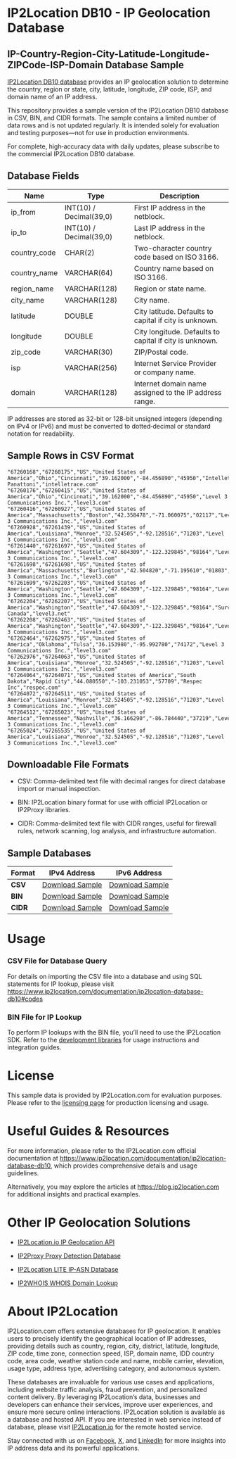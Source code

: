 # IP2Location DB10 - IP Geolocation Database

## IP-Country-Region-City-Latitude-Longitude-ZIPCode-ISP-Domain Database Sample

[IP2Location DB10 database](https://www.ip2location.com/database/db10-ip-country-region-city-latitude-longitude-zipcode-isp-domain) provides an IP geolocation solution to determine the country, region or state, city, latitude, longitude, ZIP code, ISP, and domain name of an IP address.

This repository provides a sample version of the IP2Location DB10 database in CSV, BIN, and CIDR formats. The sample contains a limited number of data rows and is not updated regularly. It is intended solely for evaluation and testing purposes—not for use in production environments.

For complete, high‑accuracy data with daily updates, please subscribe to the commercial IP2Location DB10 database.

## Database Fields

| **Name**        | **Type**                    | **Description**                                                                 |
|-----------------|-----------------------------|---------------------------------------------------------------------------------|
| ip_from         | INT(10) / Decimal(39,0)     | First IP address in the netblock.                                              |
| ip_to           | INT(10) / Decimal(39,0)     | Last IP address in the netblock.                                               |
| country_code    | CHAR(2)                     | Two-character country code based on ISO 3166.                                  |
| country_name    | VARCHAR(64)                 | Country name based on ISO 3166.                                                |
| region_name     | VARCHAR(128)                | Region or state name.                                                          |
| city_name       | VARCHAR(128)                | City name.                                                                     |
| latitude        | DOUBLE                      | City latitude. Defaults to capital if city is unknown.                         |
| longitude       | DOUBLE                      | City longitude. Defaults to capital if city is unknown.                        |
| zip_code         | VARCHAR(30)                 | ZIP/Postal code.                                                               |
| isp             | VARCHAR(256)                | Internet Service Provider or company name.                                     |
| domain          | VARCHAR(128)                | Internet domain name assigned to the IP address range.                         |

IP addresses are stored as 32-bit or 128-bit unsigned integers (depending on IPv4 or IPv6) and must be converted to dotted‑decimal or standard notation for readability.

## Sample Rows in CSV Format
```csv
"67260168","67260175","US","United States of America","Ohio","Cincinnati","39.162000","-84.456890","45950","Intelletrace Panattoni","intelletrace.com"
"67260176","67260415","US","United States of America","Ohio","Cincinnati","39.162000","-84.456890","45950","Level 3 Communications Inc.","level3.com"
"67260416","67260927","US","United States of America","Massachusetts","Boston","42.358478","-71.060075","02117","Level 3 Communications Inc.","level3.com"
"67260928","67261439","US","United States of America","Louisiana","Monroe","32.524505","-92.128516","71203","Level 3 Communications Inc.","level3.com"
"67261440","67261697","US","United States of America","Washington","Seattle","47.604309","-122.329845","98164","Level 3 Communications Inc.","level3.com"
"67261698","67261698","US","United States of America","Massachusetts","Burlington","42.504820","-71.195610","01803","Level 3 Communications Inc.","level3.com"
"67261699","67262203","US","United States of America","Washington","Seattle","47.604309","-122.329845","98164","Level 3 Communications Inc.","level3.com"
"67262204","67262207","US","United States of America","Washington","Seattle","47.604309","-122.329845","98164","Survitec Canada","level3.net"
"67262208","67262463","US","United States of America","Washington","Seattle","47.604309","-122.329845","98164","Level 3 Communications Inc.","level3.com"
"67262464","67262975","US","United States of America","Oklahoma","Tulsa","36.153980","-95.992780","74172","Level 3 Communications Inc.","level3.com"
"67262976","67264063","US","United States of America","Louisiana","Monroe","32.524505","-92.128516","71203","Level 3 Communications Inc.","level3.com"
"67264064","67264071","US","United States of America","South Dakota","Rapid City","44.080550","-103.231053","57709","Respec Inc","respec.com"
"67264072","67264511","US","United States of America","Louisiana","Monroe","32.524505","-92.128516","71203","Level 3 Communications Inc.","level3.com"
"67264512","67265023","US","United States of America","Tennessee","Nashville","36.166290","-86.784440","37219","Level 3 Communications Inc.","level3.com"
"67265024","67265535","US","United States of America","Louisiana","Monroe","32.524505","-92.128516","71203","Level 3 Communications Inc.","level3.com"
```

## Downloadable File Formats

- CSV: Comma-delimited text file with decimal ranges for direct database import or manual inspection.

- BIN: IP2Location binary format for use with official IP2Location or IP2Proxy libraries.

- CIDR: Comma-delimited text file with CIDR ranges, useful for firewall rules, network scanning, log analysis, and infrastructure automation.

## Sample Databases

| Format       | IPv4 Address                                                                                                          | IPv6 Address                                                                                                          |
|--------------|----------------------------------------------------------------------------------------------------------------------|----------------------------------------------------------------------------------------------------------------------|
| **CSV**      | [Download Sample](https://github.com/ip2location/sample-databases/tree/main/IP2Location/DB10/ip2location-db10-sample.ipv4.csv) | [Download Sample](https://github.com/ip2location/sample-databases/tree/main/IP2Location/DB10/ip2location-db10-sample.ipv6.csv) |
| **BIN**      | [Download Sample](https://github.com/ip2location/sample-databases/tree/main/IP2Location/DB10/ip2location-db10-sample.ipv4.bin) | [Download Sample](https://github.com/ip2location/sample-databases/tree/main/IP2Location/DB10/ip2location-db10-sample.ipv6.bin) |
| **CIDR**     | [Download Sample](https://github.com/ip2location/sample-databases/tree/main/IP2Location/DB10/ip2location-db10-sample.ipv4.cidr.csv) | [Download Sample](https://github.com/ip2location/sample-databases/tree/main/IP2Location/DB10/ip2location-db10-sample.ipv6.cidr.csv) |


# Usage

### CSV File for Database Query

For details on importing the CSV file into a database and using SQL statements for IP lookup, please visit <https://www.ip2location.com/documentation/ip2location-database-db10#codes>

### BIN File for IP Lookup

To perform IP lookups with the BIN file, you’ll need to use the IP2Location SDK. Refer to the [development libraries](https://www.ip2location.com/development-libraries/) for usage instructions and integration guides.

# License

This sample data is provided by IP2Location.com for evaluation purposes. Please refer to the [licensing page](https://www.ip2location.com/licensing) for production licensing and usage.

# Useful Guides & Resources

For more information, please refer to the IP2Location.com official documentation at <https://www.ip2location.com/documentation/ip2location-database-db10>, which provides comprehensive details and usage guidelines.

Alternatively, you may explore the articles at <https://blog.ip2location.com> for additional insights and practical examples.

# Other IP Geolocation Solutions

- [IP2Location.io IP Geolocation API](https://www.ip2location.io)

- [IP2Proxy Proxy Detection Database](https://www.ip2location.com/database/ip2proxy)

- [IP2Location LITE IP-ASN Database](https://lite.ip2location.com/database-asn)

- [IP2WHOIS WHOIS Domain Lookup](https://www.ip2whois.com/)

# About IP2Location

IP2Location.com offers extensive databases for IP geolocation. It enables users to precisely identify the geographical location of IP addresses, providing details such as country, region, city, district, latitude, longitude, ZIP code, time zone, connection speed, ISP, domain name, IDD country code, area code, weather station code and name, mobile carrier, elevation, usage type, address type, advertising category, and autonomous system.

These databases are invaluable for various use cases and applications, including website traffic analysis, fraud prevention, and personalized content delivery. By leveraging IP2Location’s data, businesses and developers can enhance their services, improve user experiences, and ensure more secure online interactions. IP2Location solution is available as a database and hosted API. If you are interested in web service instead of database, please visit [IP2Location.io](https://www.ip2location.io) for the remote hosted service.

Stay connected with us on [Facebook](https://www.facebook.com/ip2location), [X](https://x.com/ip2location), and [LinkedIn](https://www.linkedin.com/company/ip2location) for more insights into IP address data and its powerful applications.
